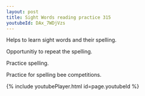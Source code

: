 ```yaml
---
layout: post
title: Sight Words reading practice 315
youtubeId: DAx_7WDjVzs
---
```

 
 
Helps to learn sight words and their spelling.

Opportunitiy to repeat the spelling. 

Practice spelling. 
 
Practice for spelling bee competitions. 
 
{% include youtubePlayer.html id=page.youtubeId %}
 
 
